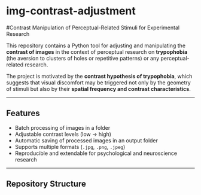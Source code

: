 # img-contrast-adjustment
#Contrast Manipulation of Perceptual-Related Stimuli for Experimental Research


This repository contains a Python tool for adjusting and manipulating the **contrast of images** in the context of perceptual research on **trypophobia** (the aversion to clusters of holes or repetitive patterns) or any perceptual-related research.  

The project is motivated by the **contrast hypothesis of trypophobia**, which suggests that visual discomfort may be triggered not only by the geometry of stimuli but also by their **spatial frequency and contrast characteristics**.  

---

## Features
- Batch processing of images in a folder  
- Adjustable contrast levels (low → high)  
- Automatic saving of processed images in an output folder  
- Supports multiple formats (`.jpg`, `.png`, `.jpeg`)  
- Reproducible and extendable for psychological and neuroscience research  

---

## Repository Structure
